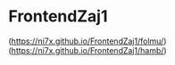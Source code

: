 # FrontendZaj1
(https://ni7x.github.io/FrontendZaj1/folmu/)
(https://ni7x.github.io/FrontendZaj1/hamb/)
